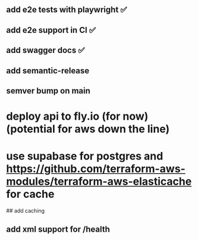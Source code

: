 ## add e2e tests with playwright ✅

## add e2e support in CI ✅

## add swagger docs ✅

## add semantic-release

## semver bump on main

# deploy api to fly.io (for now) (potential for aws down the line)

# use supabase for postgres and https://github.com/terraform-aws-modules/terraform-aws-elasticache for cache

## add caching

## add xml support for /health
